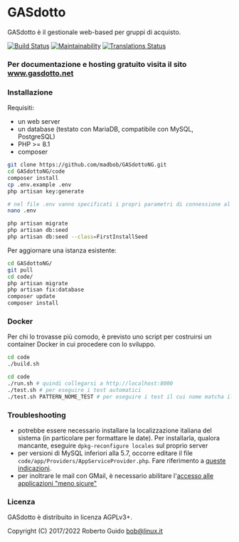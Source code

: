 # GASdotto

GASdotto è il gestionale web-based per gruppi di acquisto.

[![Build Status](https://github.com/madbob/gasdottong/actions/workflows/test.yml/badge.svg)](https://github.com/madbob/GASdottoNG/actions)
[![Maintainability](https://api.codeclimate.com/v1/badges/1ff2c4db03668abadd46/maintainability)](https://codeclimate.com/github/madbob/GASdottoNG/maintainability)
[![Translations Status](https://hosted.weblate.org/widgets/gasdottong/-/translations/svg-badge.svg)](https://hosted.weblate.org/engage/gasdottong/?utm_source=widget)

### Per documentazione e hosting gratuito visita il sito www.gasdotto.net

### Installazione

Requisiti:
 * un web server
 * un database (testato con MariaDB, compatibile con MySQL, PostgreSQL)
 * PHP >= 8.1
 * composer

```bash
git clone https://github.com/madbob/GASdottoNG.git
cd GASdottoNG/code
composer install
cp .env.example .env
php artisan key:generate

# nel file .env vanno specificati i propri parametri di connessione al database e l'invio delle mail
nano .env

php artisan migrate
php artisan db:seed
php artisan db:seed --class=FirstInstallSeed
```

Per aggiornare una istanza esistente:

```bash
cd GASdottoNG/
git pull
cd code/
php artisan migrate
php artisan fix:database
composer update
composer install
```

### Docker

Per chi lo trovasse più comodo, è previsto uno script per costruirsi un container Docker in cui procedere con lo sviluppo.

```bash
cd code
./build.sh
```

```bash
cd code
./run.sh # quindi collegarsi a http://localhost:8000
./test.sh # per eseguire i test automatici
./test.sh PATTERN_NOME_TEST # per eseguire i test il cui nome matcha il pattern
```

### Troubleshooting

 * potrebbe essere necessario installare la localizzazione italiana del sistema (in particolare per formattare le date). Per installarla, qualora mancante, eseguire `dpkg-reconfigure locales` sul proprio server
 * per versioni di MySQL inferiori alla 5.7, occorre editare il file `code/app/Providers/AppServiceProvider.php`. Fare riferimento a [queste indicazioni](https://laravel-news.com/laravel-5-4-key-too-long-error).
 * per inoltrare le mail con GMail, è necessario abilitare l'[accesso alle applicazioni "meno sicure"](https://myaccount.google.com/lesssecureapps)

### Licenza

GASdotto è distribuito in licenza AGPLv3+.

Copyright (C) 2017/2022 Roberto Guido <bob@linux.it>
